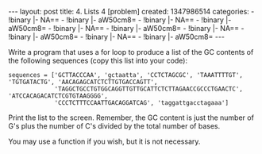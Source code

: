 --- layout: post title: 4. Lists 4 [problem] created: 1347986514
categories: - !binary |- NA== - !binary |- aW50cm8= - !binary |- NA== -
!binary |- aW50cm8= - !binary |- NA== - !binary |- aW50cm8= - !binary |-
NA== - !binary |- aW50cm8= - !binary |- NA== - !binary |- aW50cm8= ---

Write a program that uses a for loop to produce a list of the GC
contents of the following sequences (copy this list into your code):

    sequences = ['GCTTACCCAA', 'gctaatta', 'CCTCTAGCGC', 'TAAATTTTGT', 'TGTGATACTG', 'AACAGAGCATCTCTTGTGACCAGTT',
                 'TAGGCTGCCTGTGGCAGGTTGTTGCATTCTCTTAGAACCGCCCTGAACTC', 'ATCCACAGACATCTCGTGTAAGGGG',
                 'CCCTCTTTCCAATTGACAGGATCAG', 'taggattgacctagaaa']

Print the list to the screen. Remember, the GC content is just the
number of G's plus the number of C's divided by the total number of
bases.

You may use a function if you wish, but it is not necessary.
